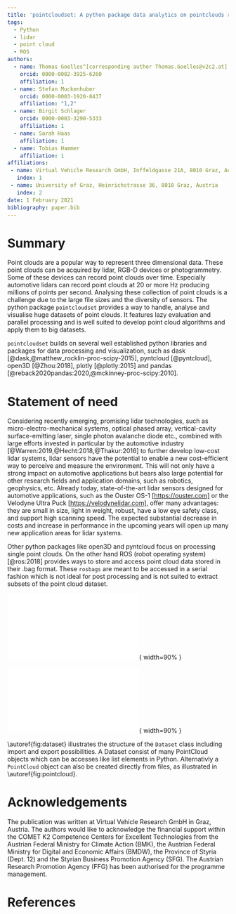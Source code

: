 ```yaml
---
title: 'pointcloudset: A python package data analytics on pointclouds recorded over time'
tags:
  - Python
  - lidar
  - point cloud
  - ROS
authors:
  - name: Thomas Goelles^[corresponding author Thomas.Goelles@v2c2.at]
    orcid: 0000-0002-3925-6260
    affiliation: 1
  - name: Stefan Muckenhuber
    orcid: 0000-0003-1920-8437
    affiliation: "1,2"
  - name: Birgit Schlager
    orcid: 0000-0003-3290-5333
    affiliation: 1
  - name: Sarah Haas
    affiliation: 1
  - name: Tobias Hammer
    affiliation: 1
affiliations:
 - name: Virtual Vehicle Research GmbH, Inffeldgasse 21A, 8010 Graz, Austria
   index: 1
 - name: University of Graz, Heinrichstrasse 36, 8010 Graz, Austria
   index: 2
date: 1 February 2021
bibliography: paper.bib
---
```


# Summary

Point clouds are a popular way to represent three dimensional data. These point clouds can be acquired by lidar, RGB-D devices or photogrammetry. Some of these devices can record point clouds over time. Especially automotive lidars can record point clouds at 20 or more Hz producing millions of points per second. Analysing these collection of point clouds is a challenge due to the large file sizes and the diversity of sensors. The python package `pointcloudset` provides a way to handle, analyse and visualise huge datasets of point clouds. It features lazy evaluation and parallel processing and is well suited to develop point cloud algorithms and apply them to big datasets.


`pointcloudset` builds on several well established python libraries and packages for data processing and visualization, such as dask [@dask,@matthew_rocklin-proc-scipy-2015], pyntcloud [@pyntcloud], open3D [@Zhou:2018], plotly [@plotly:2015] and pandas [@reback2020pandas:2020,@mckinney-proc-scipy:2010].
# Statement of need
Considering recently emerging, promising lidar technologies, such as micro-electro-mechanical systems, optical phased array, vertical-cavity surface-emitting laser, single photon avalanche diode etc., combined with large efforts invested in particular by the automotive industry [@Warren:2019,@Hecht:2018,@Thakur:2016] to further develop low-cost lidar systems, lidar sensors have the potential to enable a new cost-efficient way to perceive and measure the environment. This will not only have a strong impact on automotive applications but bears also large potential for other research fields and application domains, such as robotics, geophysics, etc. Already today, state-of-the-art lidar sensors designed for automotive applications, such as the Ouster OS-1 [https://ouster.com] or the Velodyne Ultra Puck [https://velodynelidar.com], offer many advantages: they are small in size, light in weight, robust, have a low eye safety class, and support high scanning speed. The expected substantial decrease in costs and increase in performance in the upcoming years will open up many new application areas for lidar systems.

Other python packages like open3D and pyntcloud focus on processing single point clouds. On the other hand ROS (robot operating system) [@ros:2018] provides ways to store and access point cloud data stored in their .bag format. These `rosbags` are meant to be accessed in a serial fashion which is not ideal for post processing and is not suited to extract subsets of the point cloud dataset.


![Dataset object with main properties and ways to read and write data. figure.\label{fig:dataset}](./figures/data_pipeline2.pdf){ width=90% }

![PointCloud set with main properties and ways to read and write data. figure.\label{fig:pointcloud}](./figures/data_pipeline3.pdf){ width=90% }

\autoref{fig:dataset} illustrates the structure of the `Dataset` class including import and export possibilities. A Dataset consist of many PointCloud objects which can be accesses like list elements in Python. Alternativly a `PointCloud` object can also be created directly from files, as illustrated in \autoref{fig:pointcloud}.


# Acknowledgements

The publication was written at Virtual Vehicle Research GmbH in Graz, Austria. The authors would like to acknowledge the financial support within the COMET K2 Competence Centers for Excellent Technologies from the Austrian Federal Ministry for Climate Action (BMK), the Austrian Federal Ministry for Digital and Economic Affairs (BMDW), the Province of Styria (Dept. 12) and the Styrian Business Promotion Agency (SFG). The Austrian Research Promotion Agency (FFG) has been authorised for the programme management.

# References
